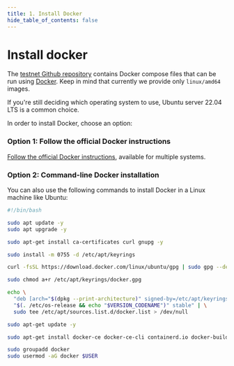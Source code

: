 ```yaml
---
title: 1. Install Docker
hide_table_of_contents: false
---
```


#  Install docker

The [testnet Github repository](https://github.com/shamirlabs/diva-alpha-net) contains Docker compose files that can be run using [Docker](https://www.docker.com/). Keep in mind that currently we provide only `linux/amd64` images.

If you're still deciding which operating system to use, Ubuntu server 22.04 LTS is a common choice.

In order to install Docker, choose an option:

### Option 1: Follow the official Docker instructions

[Follow the official Docker instructions](https://docs.docker.com/engine/install/), available for multiple systems.

### Option 2: Command-line Docker installation

You can also use the following commands to install Docker in a Linux machine like Ubuntu:

```bash
#!/bin/bash

sudo apt update -y
sudo apt upgrade -y

sudo apt-get install ca-certificates curl gnupg -y

sudo install -m 0755 -d /etc/apt/keyrings

curl -fsSL https://download.docker.com/linux/ubuntu/gpg | sudo gpg --dearmor -o /etc/apt/keyrings/docker.gpg

sudo chmod a+r /etc/apt/keyrings/docker.gpg

echo \
  "deb [arch="$(dpkg --print-architecture)" signed-by=/etc/apt/keyrings/docker.gpg] https://download.docker.com/linux/ubuntu \
  "$(. /etc/os-release && echo "$VERSION_CODENAME")" stable" | \
  sudo tee /etc/apt/sources.list.d/docker.list > /dev/null

sudo apt-get update -y

sudo apt-get install docker-ce docker-ce-cli containerd.io docker-buildx-plugin docker-compose-plugin -y

sudo groupadd docker
sudo usermod -aG docker $USER
```